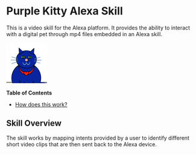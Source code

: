 # Purple Kitty Alexa Skill

This is a video skill for the Alexa platform. It provides the ability to interact with a digital pet through mp4 files embedded in an Alexa skill.

![](media/logo-108x108.png)

**Table of Contents**

- [How does this work?](#skill-overview)


## Skill Overview

The skill works by mapping intents provided by a user to identify different short video clips that are then sent back to the Alexa device.
